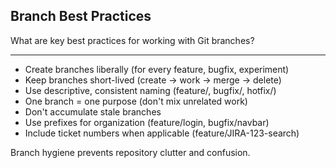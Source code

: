 ## Branch Best Practices

What are key best practices for working with Git branches?

---

- Create branches liberally (for every feature, bugfix, experiment)
- Keep branches short-lived (create → work → merge → delete)
- Use descriptive, consistent naming (feature/, bugfix/, hotfix/)
- One branch = one purpose (don't mix unrelated work)
- Don't accumulate stale branches
- Use prefixes for organization (feature/login, bugfix/navbar)
- Include ticket numbers when applicable (feature/JIRA-123-search)

Branch hygiene prevents repository clutter and confusion.

